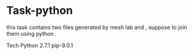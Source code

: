 # Task-python
this task contains two files generated by mesh lab
and , suppose to join them using python .

Tech
Python 2.7.1
pip-9.0.1

